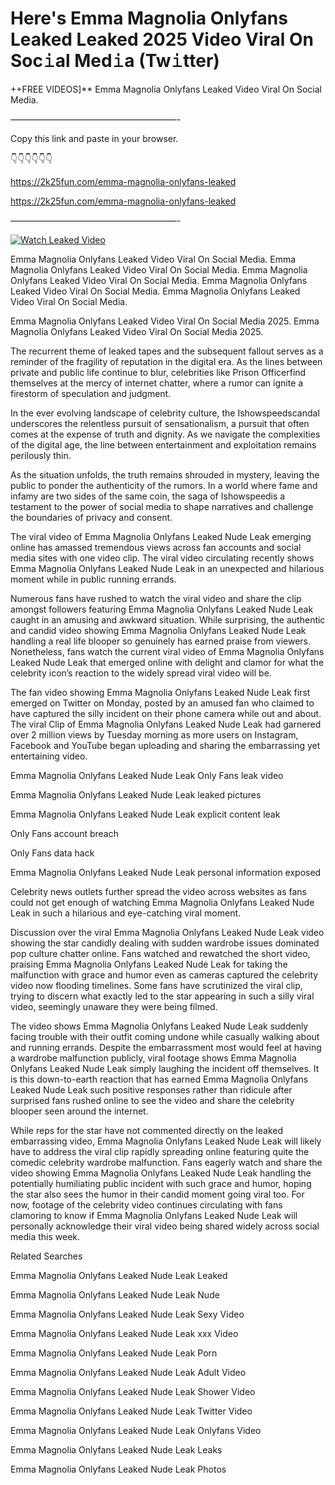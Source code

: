 # Here's Emma Magnolia Onlyfans Leaked Leaked 2025 Video Viral On Soc𝚒al Med𝚒a (Tw𝚒tter)

++FREE VIDEOS]** Emma Magnolia Onlyfans Leaked Video Viral On Social Media.

———————————————————-

Copy this link and paste in your browser.

👇👇👇👇👇👇

https://2k25fun.com/emma-magnolia-onlyfans-leaked

https://2k25fun.com/emma-magnolia-onlyfans-leaked

———————————————————-

[![Watch Leaked Video](https://miro.medium.com/v2/resize:fit:828/format:webp/1*cilzJN44JGOrTw9NJCrNHA.gif "Watch Leaked Video")](https://2k25fun.com/emma-magnolia-onlyfans-leaked)

Emma Magnolia Onlyfans Leaked Video Viral On Social Media. Emma Magnolia Onlyfans Leaked Video Viral On Social Media. Emma Magnolia Onlyfans Leaked Video Viral On Social Media. Emma Magnolia Onlyfans Leaked Video Viral On Social Media. Emma Magnolia Onlyfans Leaked Video Viral On Social Media.

Emma Magnolia Onlyfans Leaked Video Viral On Social Media 2025. Emma Magnolia Onlyfans Leaked Video Viral On Social Media 2025.

The recurrent theme of leaked tapes and the subsequent fallout serves as a reminder of the fragility of reputation in the digital era. As the lines between private and public life continue to blur, celebrities like Prison Officerfind themselves at the mercy of internet chatter, where a rumor can ignite a firestorm of speculation and judgment.

In the ever evolving landscape of celebrity culture, the Ishowspeedscandal underscores the relentless pursuit of sensationalism, a pursuit that often comes at the expense of truth and dignity. As we navigate the complexities of the digital age, the line between entertainment and exploitation remains perilously thin.

As the situation unfolds, the truth remains shrouded in mystery, leaving the public to ponder the authenticity of the rumors. In a world where fame and infamy are two sides of the same coin, the saga of Ishowspeedis a testament to the power of social media to shape narratives and challenge the boundaries of privacy and consent.

The viral video of Emma Magnolia Onlyfans Leaked Nude Leak emerging online has amassed tremendous views across fan accounts and social media sites with one video clip. The viral video circulating recently shows Emma Magnolia Onlyfans Leaked Nude Leak in an unexpected and hilarious moment while in public running errands.

Numerous fans have rushed to watch the viral video and share the clip amongst followers featuring Emma Magnolia Onlyfans Leaked Nude Leak caught in an amusing and awkward situation. While surprising, the authentic and candid video showing Emma Magnolia Onlyfans Leaked Nude Leak handling a real life blooper so genuinely has earned praise from viewers. Nonetheless, fans watch the current viral video of Emma Magnolia Onlyfans Leaked Nude Leak that emerged online with delight and clamor for what the celebrity icon’s reaction to the widely spread viral video will be.

The fan video showing Emma Magnolia Onlyfans Leaked Nude Leak first emerged on Twitter on Monday, posted by an amused fan who claimed to have captured the silly incident on their phone camera while out and about. The viral Clip of Emma Magnolia Onlyfans Leaked Nude Leak had garnered over 2 million views by Tuesday morning as more users on Instagram, Facebook and YouTube began uploading and sharing the embarrassing yet entertaining video.

Emma Magnolia Onlyfans Leaked Nude Leak Only Fans leak video

Emma Magnolia Onlyfans Leaked Nude Leak leaked pictures

Emma Magnolia Onlyfans Leaked Nude Leak explicit content leak

Only Fans account breach

Only Fans data hack

Emma Magnolia Onlyfans Leaked Nude Leak personal information exposed

Celebrity news outlets further spread the video across websites as fans could not get enough of watching Emma Magnolia Onlyfans Leaked Nude Leak in such a hilarious and eye-catching viral moment.

Discussion over the viral Emma Magnolia Onlyfans Leaked Nude Leak video showing the star candidly dealing with sudden wardrobe issues dominated pop culture chatter online. Fans watched and rewatched the short video, praising Emma Magnolia Onlyfans Leaked Nude Leak for taking the malfunction with grace and humor even as cameras captured the celebrity video now flooding timelines. Some fans have scrutinized the viral clip, trying to discern what exactly led to the star appearing in such a silly viral video, seemingly unaware they were being filmed.

The video shows Emma Magnolia Onlyfans Leaked Nude Leak suddenly facing trouble with their outfit coming undone while casually walking about and running errands. Despite the embarrassment most would feel at having a wardrobe malfunction publicly, viral footage shows Emma Magnolia Onlyfans Leaked Nude Leak simply laughing the incident off themselves. It is this down-to-earth reaction that has earned Emma Magnolia Onlyfans Leaked Nude Leak such positive responses rather than ridicule after surprised fans rushed online to see the video and share the celebrity blooper seen around the internet.

While reps for the star have not commented directly on the leaked embarrassing video, Emma Magnolia Onlyfans Leaked Nude Leak will likely have to address the viral clip rapidly spreading online featuring quite the comedic celebrity wardrobe malfunction. Fans eagerly watch and share the video showing Emma Magnolia Onlyfans Leaked Nude Leak handling the potentially humiliating public incident with such grace and humor, hoping the star also sees the humor in their candid moment going viral too. For now, footage of the celebrity video continues circulating with fans clamoring to know if Emma Magnolia Onlyfans Leaked Nude Leak will personally acknowledge their viral video being shared widely across social media this week.

Related Searches

Emma Magnolia Onlyfans Leaked Nude Leak Leaked

Emma Magnolia Onlyfans Leaked Nude Leak Nude

Emma Magnolia Onlyfans Leaked Nude Leak Sexy Video

Emma Magnolia Onlyfans Leaked Nude Leak xxx Video

Emma Magnolia Onlyfans Leaked Nude Leak Porn

Emma Magnolia Onlyfans Leaked Nude Leak Adult Video

Emma Magnolia Onlyfans Leaked Nude Leak Shower Video

Emma Magnolia Onlyfans Leaked Nude Leak Twitter Video

Emma Magnolia Onlyfans Leaked Nude Leak Onlyfans Video

Emma Magnolia Onlyfans Leaked Nude Leak Leaks

Emma Magnolia Onlyfans Leaked Nude Leak Photos